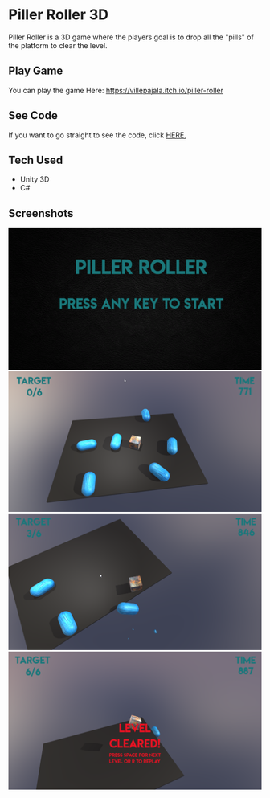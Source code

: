 # Piller Roller 3D

Piller Roller is a 3D game where the players goal is to drop all the "pills" of the platform to clear the level.

## Play Game

You can play the game Here: https://villepajala.itch.io/piller-roller

## See Code

If you want to go straight to see the code, click [HERE.](Piller%20Roller/Assets/Scripts)

## Tech Used

* Unity 3D
* C#

## Screenshots

![](Piller%20Roller/images/piller_roller4.png)
![](Piller%20Roller/images/piller_roller1.png)
![](Piller%20Roller/images/piller_roller2.png)
![](Piller%20Roller/images/piller_roller3.png)
